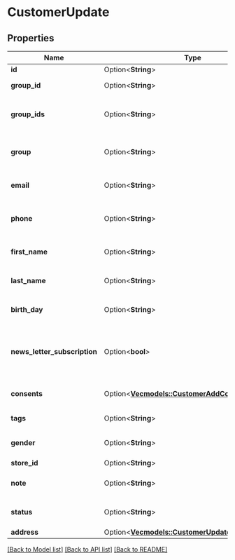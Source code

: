 # CustomerUpdate

## Properties

Name | Type | Description | Notes
------------ | ------------- | ------------- | -------------
**id** | Option<**String**> | Entity id | [optional]
**group_id** | Option<**String**> | Customer group_id | [optional]
**group_ids** | Option<**String**> | Groups that will be assigned to a customer | [optional]
**group** | Option<**String**> | Defines the group where the customer | [optional]
**email** | Option<**String**> | Defines customer's email | [optional]
**phone** | Option<**String**> | Defines customer's phone number | [optional]
**first_name** | Option<**String**> | Defines customer's first name | [optional]
**last_name** | Option<**String**> | Defines customer's last name | [optional]
**birth_day** | Option<**String**> | Defines customer's birthday | [optional]
**news_letter_subscription** | Option<**bool**> | Defines whether the newsletter subscription is available for the user | [optional]
**consents** | Option<[**Vec<models::CustomerAddConsentsInner>**](CustomerAdd_consents_inner.md)> | Defines consents to notifications | [optional]
**tags** | Option<**String**> | Customer tags | [optional]
**gender** | Option<**String**> | Defines customer's gender | [optional]
**store_id** | Option<**String**> | Store Id | [optional]
**note** | Option<**String**> | The customer note. | [optional]
**status** | Option<**String**> | Defines customer's status | [optional]
**address** | Option<[**Vec<models::CustomerUpdateAddressInner>**](CustomerUpdate_address_inner.md)> |  | [optional]

[[Back to Model list]](../README.md#documentation-for-models) [[Back to API list]](../README.md#documentation-for-api-endpoints) [[Back to README]](../README.md)


